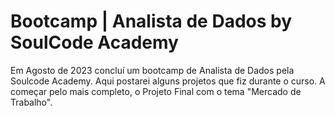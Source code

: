 # Bootcamp | Analista de Dados by SoulCode Academy
Em Agosto de 2023 concluí um bootcamp de Analista de Dados pela Soulcode Academy. Aqui postarei alguns projetos que fiz durante o curso. A começar pelo mais completo, o Projeto Final com o tema "Mercado de Trabalho".
